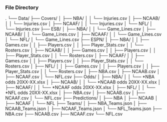 

### File Directory
.
└── Data/
    ├── Covers/
    │   ├── NBA/
    │   │   └── Injuries.csv
    │   ├── NCAAB/
    │   │   └── Injuries.csv
    │   ├── NCAAF/
    │   │   └── Injuries.csv
    │   └── NFL/
    │       └── Injuries.csv
    ├── ESB/
    │   ├── NBA/
    │   │   └── Game_Lines.csv
    │   ├── NCAAB/
    │   │   └── Game_Lines.csv
    │   ├── NCAAF/
    │   │   └── Game_Lines.csv
    │   └── NFL/
    │       └── Game_Lines.csv
    ├── ESPN/
    │   ├── NBA/
    │   │   ├── Games.csv
    │   │   ├── Players.csv
    │   │   ├── Player_Stats.csv
    │   │   └── Rosters.csv
    │   ├── NCAAB/
    │   │   ├── Games.csv
    │   │   ├── Players.csv
    │   │   ├── Player_Stats.csv
    │   │   └── Rosters.csv
    │   ├── NCAAF/
    │   │   ├── Games.csv
    │   │   ├── Players.csv
    │   │   ├── Player_Stats.csv
    │   │   └── Rosters.csv
    │   ├── NFL/
    │   │   ├── Games.csv
    │   │   ├── Players.csv
    │   │   ├── Player_Stats.csv
    │   │   └── Rosters.csv
    │   ├── NBA.csv
    │   ├── NCAAB.csv
    │   ├── NCAAF.csv
    │   └── NFL.csv
    ├── Odds/
    │   ├── NBA/
    │   │   └── *NBA odds 20XX-XX.xlsx
    │   ├── NCAAB/
    │   │   └── *NCAAB odds 20XX-XX.xlsx
    │   ├── NCAAF/
    │   │   └── *NCAAF odds 20XX-XX.xlsx
    │   ├── NFL/
    │   │   └── *NFL odds 20XX-XX.xlsx
    │   ├── NBA.csv
    │   ├── NCAAB.csv
    │   ├── NCAAF.csv
    │   └── NFL.csv
    ├── Predictions/
    │   ├── NBA
    │   ├── NCAAB
    │   ├── NCAAF
    │   └── NFL
    ├── Teams/
    │   ├── NBA_Teams.json
    │   ├── NCAAB_Teams.json
    │   ├── NCAAF_Teams.json
    │   └── NFL_Teams.json
    ├── NBA.csv
    ├── NCAAB.csv
    ├── NCAAF.csv
    └── NFL.csv

